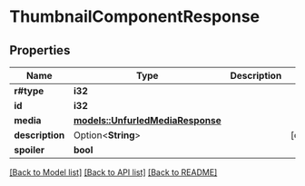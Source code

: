# ThumbnailComponentResponse

## Properties

Name | Type | Description | Notes
------------ | ------------- | ------------- | -------------
**r#type** | **i32** |  | 
**id** | **i32** |  | 
**media** | [**models::UnfurledMediaResponse**](UnfurledMediaResponse.md) |  | 
**description** | Option<**String**> |  | [optional]
**spoiler** | **bool** |  | 

[[Back to Model list]](../README.md#documentation-for-models) [[Back to API list]](../README.md#documentation-for-api-endpoints) [[Back to README]](../README.md)


